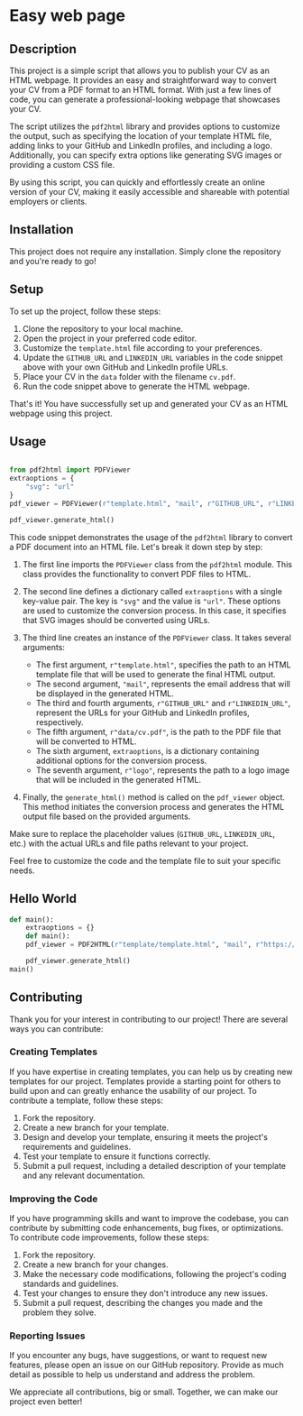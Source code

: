 # Easy web page

## Description

This project is a simple script that allows you to publish your CV as an HTML webpage. It provides an easy and straightforward way to convert your CV from a PDF format to an HTML format. With just a few lines of code, you can generate a professional-looking webpage that showcases your CV.

The script utilizes the `pdf2html` library and provides options to customize the output, such as specifying the location of your template HTML file, adding links to your GitHub and LinkedIn profiles, and including a logo. Additionally, you can specify extra options like generating SVG images or providing a custom CSS file.

By using this script, you can quickly and effortlessly create an online version of your CV, making it easily accessible and shareable with potential employers or clients.

## Installation

This project does not require any installation. Simply clone the repository and you're ready to go!

## Setup

To set up the project, follow these steps:

1. Clone the repository to your local machine.
2. Open the project in your preferred code editor.
3. Customize the `template.html` file according to your preferences.
4. Update the `GITHUB_URL` and `LINKEDIN_URL` variables in the code snippet above with your own GitHub and LinkedIn profile URLs.
5. Place your CV in the `data` folder with the filename `cv.pdf`.
6. Run the code snippet above to generate the HTML webpage.

That's it! You have successfully set up and generated your CV as an HTML webpage using this project.

## Usage

```python

from pdf2html import PDFViewer
extraoptions = {
    "svg": "url"
}
pdf_viewer = PDFViewer(r"template.html", "mail", r"GITHUB_URL", r"LINKEDIN_URL", r"data/cv.pdf", extraoptions, r"logo")

pdf_viewer.generate_html()

```
This code snippet demonstrates the usage of the `pdf2html` library to convert a PDF document into an HTML file. Let's break it down step by step:

1. The first line imports the `PDFViewer` class from the `pdf2html` module. This class provides the functionality to convert PDF files to HTML.

2. The second line defines a dictionary called `extraoptions` with a single key-value pair. The key is `"svg"` and the value is `"url"`. These options are used to customize the conversion process. In this case, it specifies that SVG images should be converted using URLs.

3. The third line creates an instance of the `PDFViewer` class. It takes several arguments:
   - The first argument, `r"template.html"`, specifies the path to an HTML template file that will be used to generate the final HTML output.
   - The second argument, `"mail"`, represents the email address that will be displayed in the generated HTML.
   - The third and fourth arguments, `r"GITHUB_URL"` and `r"LINKEDIN_URL"`, represent the URLs for your GitHub and LinkedIn profiles, respectively.
   - The fifth argument, `r"data/cv.pdf"`, is the path to the PDF file that will be converted to HTML.
   - The sixth argument, `extraoptions`, is a dictionary containing additional options for the conversion process.
   - The seventh argument, `r"logo"`, represents the path to a logo image that will be included in the generated HTML.

4. Finally, the `generate_html()` method is called on the `pdf_viewer` object. This method initiates the conversion process and generates the HTML output file based on the provided arguments.

Make sure to replace the placeholder values (`GITHUB_URL`, `LINKEDIN_URL`, etc.) with the actual URLs and file paths relevant to your project.

Feel free to customize the code and the template file to suit your specific needs.

## Hello World

```python
def main():
    extraoptions = {}
    def main():
    pdf_viewer = PDF2HTML(r"template/template.html", "mail", r"https://github.com/", r"https://www.linkedin.com/", r"data/Hello_World.pdf", extraoptions, r"data/Logo.png")

    pdf_viewer.generate_html()
main()
```

## Contributing

Thank you for your interest in contributing to our project! There are several ways you can contribute:

### Creating Templates

If you have expertise in creating templates, you can help us by creating new templates for our project. Templates provide a starting point for others to build upon and can greatly enhance the usability of our project. To contribute a template, follow these steps:

1. Fork the repository.
2. Create a new branch for your template.
3. Design and develop your template, ensuring it meets the project's requirements and guidelines.
4. Test your template to ensure it functions correctly.
5. Submit a pull request, including a detailed description of your template and any relevant documentation.

### Improving the Code

If you have programming skills and want to improve the codebase, you can contribute by submitting code enhancements, bug fixes, or optimizations. To contribute code improvements, follow these steps:

1. Fork the repository.
2. Create a new branch for your changes.
3. Make the necessary code modifications, following the project's coding standards and guidelines.
4. Test your changes to ensure they don't introduce any new issues.
5. Submit a pull request, describing the changes you made and the problem they solve.

### Reporting Issues

If you encounter any bugs, have suggestions, or want to request new features, please open an issue on our GitHub repository. Provide as much detail as possible to help us understand and address the problem.

We appreciate all contributions, big or small. Together, we can make our project even better!